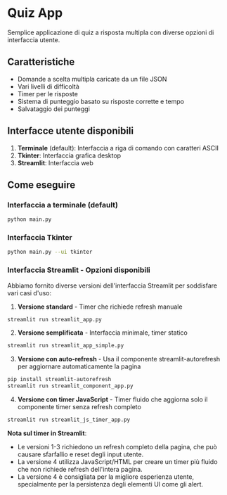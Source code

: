 # Quiz App

Semplice applicazione di quiz a risposta multipla con diverse opzioni di interfaccia utente.

## Caratteristiche

- Domande a scelta multipla caricate da un file JSON
- Vari livelli di difficoltà
- Timer per le risposte
- Sistema di punteggio basato su risposte corrette e tempo
- Salvataggio dei punteggi

## Interfacce utente disponibili

1. **Terminale** (default): Interfaccia a riga di comando con caratteri ASCII
2. **Tkinter**: Interfaccia grafica desktop
3. **Streamlit**: Interfaccia web

## Come eseguire

### Interfaccia a terminale (default)
```bash
python main.py
```

### Interfaccia Tkinter
```bash
python main.py --ui tkinter
```

### Interfaccia Streamlit - Opzioni disponibili

Abbiamo fornito diverse versioni dell'interfaccia Streamlit per soddisfare vari casi d'uso:

1. **Versione standard** - Timer che richiede refresh manuale
```bash
streamlit run streamlit_app.py
```

2. **Versione semplificata** - Interfaccia minimale, timer statico
```bash
streamlit run streamlit_app_simple.py
```

3. **Versione con auto-refresh** - Usa il componente streamlit-autorefresh per aggiornare automaticamente la pagina
```bash
pip install streamlit-autorefresh
streamlit run streamlit_component_app.py
```

4. **Versione con timer JavaScript** - Timer fluido che aggiorna solo il componente timer senza refresh completo
```bash
streamlit run streamlit_js_timer_app.py
```

**Nota sul timer in Streamlit**: 
- Le versioni 1-3 richiedono un refresh completo della pagina, che può causare sfarfallio e reset degli input utente. 
- La versione 4 utilizza JavaScript/HTML per creare un timer più fluido che non richiede refresh dell'intera pagina.
- La versione 4 è consigliata per la migliore esperienza utente, specialmente per la persistenza degli elementi UI come gli alert.